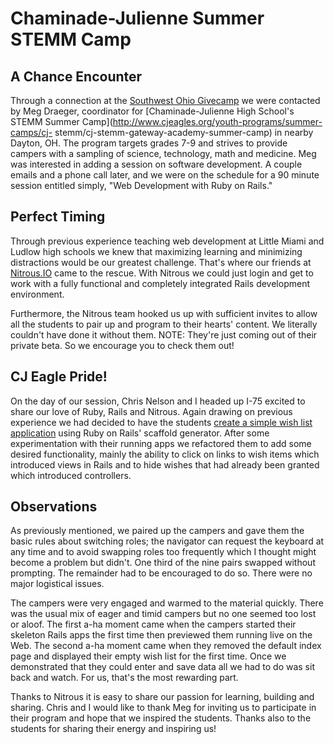 # Chaminade-Julienne Summer STEMM Camp

## A Chance Encounter

Through a connection at the [Southwest Ohio
Givecamp](http://southwestohiogivecamp.org/) we were contacted by Meg
Draeger, coordinator for [Chaminade-Julienne High School's STEMM
Summer Camp](http://www.cjeagles.org/youth-programs/summer-camps/cj-
stemm/cj-stemm-gateway-academy-summer-camp) in nearby Dayton, OH. The
program targets grades 7-9 and strives to provide campers with a
sampling of science, technology, math and medicine. Meg was interested
in adding a session on software development. A couple emails and a
phone call later, and we were on the schedule for a 90 minute session
entitled simply, "Web Development with Ruby on Rails."

## Perfect Timing

Through previous experience teaching web development at Little Miami
and Ludlow high schools we knew that maximizing learning and
minimizing distractions would be our greatest challenge. That's where
our friends at [Nitrous.IO](https://www.nitrous.io/) came to the
rescue. With Nitrous we could just login and get to work with a fully
functional and completely integrated Rails development environment.

Furthermore, the Nitrous team hooked us up with sufficient invites to
allow all the students to pair up and program to their hearts'
content. We literally couldn't have done it without them. NOTE:
They're just coming out of their private beta. So we encourage you to
check them out!

## CJ Eagle Pride!

On the day of our session, Chris Nelson and I headed up I-75 excited
to share our love of Ruby, Rails and Nitrous. Again drawing on
previous experience we had decided to have the students [create a
simple wish list application](https://gist.github.com/agilous/5788933)
using Ruby on Rails' scaffold generator. After some experimentation
with their running apps we refactored them to add some desired
functionality, mainly the ability to click on links to wish items
which introduced views in Rails and to hide wishes that had already
been granted which introduced controllers.

## Observations

As previously mentioned, we paired up the campers and gave them the
basic rules about switching roles; the navigator can request the
keyboard at any time and to avoid swapping roles too frequently which
I thought might become a problem but didn't. One third of the nine
pairs swapped without prompting. The remainder had to be encouraged to
do so. There were no major logistical issues.

The campers were very engaged and warmed to the material quickly.
There was the usual mix of eager and timid campers but no one seemed
too lost or aloof. The first a-ha moment came when the campers started
their skeleton Rails apps the first time then previewed them running
live on the Web. The second a-ha moment came when they removed the
default index page and displayed their empty wish list for the first
time. Once we demonstrated that they could enter and save data all we
had to do was sit back and watch. For us, that's the most rewarding
part.

Thanks to Nitrous it is easy to share our passion for learning,
building and sharing. Chris and I would like to thank Meg for inviting
us to participate in their program and hope that we inspired the
students. Thanks also to the students for sharing their energy and
inspiring us!
